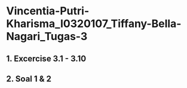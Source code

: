 # Vincentia-Putri-Kharisma_I0320107_Tiffany-Bella-Nagari_Tugas-3

## 1. Excercise 3.1 - 3.10
## 2. Soal 1 & 2
